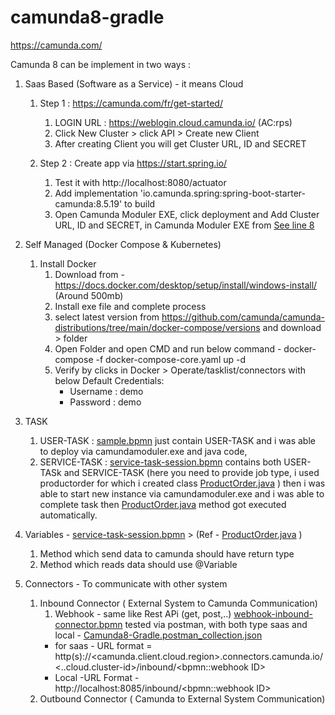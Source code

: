 # camunda8-gradle
https://camunda.com/

Camunda 8 can be implement in two ways : 
   1. Saas Based (Software as a Service)  - it means Cloud
   
      1. Step 1 : https://camunda.com/fr/get-started/
         1. LOGIN URL : https://weblogin.cloud.camunda.io/ (AC:rps)
         2. Click New Cluster  > click API > Create new Client
         3. After creating Client you will get Cluster URL, ID and SECRET 
   
      2. Step 2 : Create app via https://start.spring.io/
         1. Test it with http://localhost:8080/actuator 
         2. Add implementation 'io.camunda.spring:spring-boot-starter-camunda:8.5.19' to build 
         3. Open Camunda Moduler EXE, click deployment and  Add Cluster URL, ID and SECRET, in Camunda Moduler EXE from [See line 8](https://github.com/rohitpshelar/camunda8-gradle/blob/main/README.md#L8)


   2. Self Managed (Docker Compose & Kubernetes)
      1. Install Docker
         1. Download from -  https://docs.docker.com/desktop/setup/install/windows-install/ (Around 500mb)
         2. Install exe file and complete process
         3. select latest version from https://github.com/camunda/camunda-distributions/tree/main/docker-compose/versions and download >  folder
         4. Open Folder and open CMD and run below command - docker-compose -f docker-compose-core.yaml up -d
         5. Verify by clicks in Docker > Operate/tasklist/connectors with below Default Credentials:
            - Username : demo
            - Password : demo
      

   3. TASK
      1. USER-TASK : [sample.bpmn](src/main/resources/sample.bpmn) just contain USER-TASK and i was able to deploy via camundamoduler.exe and java code,
      2. SERVICE-TASK : [service-task-session.bpmn](src/main/resources/service-task-session.bpmn) contains both USER-TASk and SERVICE-TASK (here you need to provide job type, i used productorder for which i created class [ProductOrder.java](src/main/java/com/example/camunda8_gradle/worker/ProductOrder.java) )
      then i was able to start new instance via camundamoduler.exe and i was able to complete task then [ProductOrder.java](src/main/java/com/example/camunda8_gradle/worker/ProductOrder.java) method got executed automatically.
      

   4. Variables - [service-task-session.bpmn](src/main/resources/service-task-session.bpmn) >   (Ref - [ProductOrder.java](src/main/java/com/example/camunda8_gradle/worker/ProductOrder.java) )
      1. Method which send data to camunda should have return type 
      2. Method which reads data should use @Variable


   5. Connectors - To communicate with other system
      1. Inbound Connector ( External System to Camunda Communication)
         1. Webhook - same like Rest APi (get, post,..) [webhook-inbound-connector.bpmn](src/main/resources/webhook-inbound-connector.bpmn) tested via postman, with both type saas and local -  [Camunda8-Gradle.postman_collection.json](Camunda8-Gradle.postman_collection.json)
          - for saas - URL format = http(s)://<camunda.client.cloud.region>.connectors.camunda.io/<..cloud.cluster-id>/inbound/<bpmn::webhook ID>
          - Local -URL Format - http://localhost:8085/inbound/<bpmn::webhook ID>
      2. Outbound Connector ( Camunda to External System Communication)